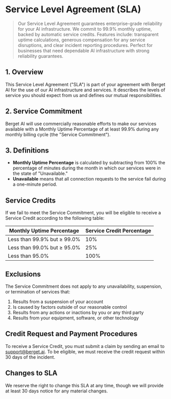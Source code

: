 # Service Level Agreement (SLA)

> Our Service Level Agreement guarantees enterprise-grade reliability for your AI infrastructure. We commit to 99.9% monthly uptime, backed by automatic service credits. Features include: transparent uptime calculations, generous compensation for any service disruptions, and clear incident reporting procedures. Perfect for businesses that need dependable AI infrastructure with strong reliability guarantees.

## 1. Overview
This Service Level Agreement ("SLA") is part of your agreement with Berget AI for the use of our AI infrastructure and services. It describes the levels of service you should expect from us and defines our mutual responsibilities.

## 2. Service Commitment
Berget AI will use commercially reasonable efforts to make our services available with a Monthly Uptime Percentage of at least 99.9% during any monthly billing cycle (the "Service Commitment").

## 3. Definitions

- **Monthly Uptime Percentage** is calculated by subtracting from 100% the percentage of minutes during the month in which our services were in the state of "Unavailable."
- **Unavailable** means that all connection requests to the service fail during a one-minute period.

## Service Credits

If we fail to meet the Service Commitment, you will be eligible to receive a Service Credit according to the following table:

| Monthly Uptime Percentage | Service Credit Percentage |
|--------------------------|--------------------------|
| Less than 99.9% but ≥ 99.0% | 10% |
| Less than 99.0% but ≥ 95.0% | 25% |
| Less than 95.0% | 100% |

## Exclusions

The Service Commitment does not apply to any unavailability, suspension, or termination of services that:
1. Results from a suspension of your account
2. Is caused by factors outside of our reasonable control
3. Results from any actions or inactions by you or any third party
4. Results from your equipment, software, or other technology

## Credit Request and Payment Procedures

To receive a Service Credit, you must submit a claim by sending an email to support@berget.ai. To be eligible, we must receive the credit request within 30 days of the incident.

## Changes to SLA

We reserve the right to change this SLA at any time, though we will provide at least 30 days notice for any material changes.

